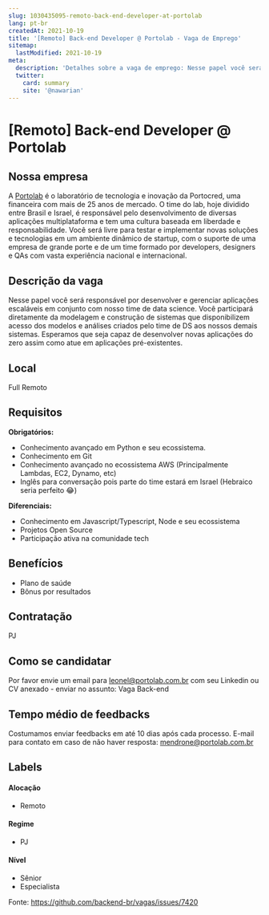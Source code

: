 ```yaml
---
slug: 1030435095-remoto-back-end-developer-at-portolab
lang: pt-br
createdAt: 2021-10-19
title: '[Remoto] Back-end Developer @ Portolab - Vaga de Emprego'
sitemap:
  lastModified: 2021-10-19
meta:
  description: 'Detalhes sobre a vaga de emprego: Nesse papel você será responsável por desenvolver e gerenciar aplicações escaláveis em conjunto com nosso time de data science. Você participará diretamente da modelagem e construção de sistemas que disponibilizem acesso dos modelos e análises criados pelo time de DS aos nossos demais sistemas. Esperamos que seja capaz de desenvolver novas aplicações do zero assim como atue em aplicações pré-existentes.'
  twitter:
    card: summary
    site: '@nawarian'
---
```


# [Remoto] Back-end Developer @ Portolab

## Nossa empresa

A [Portolab](https://portolab.com.br/) é o laboratório de tecnologia e inovação da Portocred, uma financeira com mais de 25 anos de mercado. O time do lab, hoje dividido entre Brasil e Israel, é responsável pelo desenvolvimento de diversas aplicações multiplataforma e tem uma cultura baseada em liberdade e responsabilidade. Você será livre para testar e implementar novas soluções e tecnologias em um ambiente dinâmico de startup, com o suporte de uma empresa de grande porte e de um time formado por developers, designers e QAs com vasta experiência nacional e internacional. 

## Descrição da vaga

Nesse papel você será responsável por desenvolver e gerenciar aplicações escaláveis em conjunto com nosso time de data science. Você participará diretamente da modelagem e construção de sistemas que disponibilizem acesso dos modelos e análises criados pelo time de DS aos nossos demais sistemas. Esperamos que seja capaz de desenvolver novas aplicações do zero assim como atue em aplicações pré-existentes.

## Local

Full Remoto

## Requisitos

**Obrigatórios:**
- Conhecimento avançado em Python e seu ecossistema. 
- Conhecimento em Git
- Conhecimento avançado no ecossistema AWS (Principalmente Lambdas, EC2, Dynamo, etc)
- Inglês para conversação pois parte do time estará em Israel (Hebraico seria perfeito 😂)

**Diferenciais:**
- Conhecimento em Javascript/Typescript, Node e seu ecossistema
- Projetos Open Source
- Participação ativa na comunidade tech

## Benefícios

- Plano de saúde
- Bônus por resultados

## Contratação

PJ

## Como se candidatar

Por favor envie um email para leonel@portolab.com.br com seu Linkedin ou CV anexado - enviar no assunto: Vaga Back-end

## Tempo médio de feedbacks

Costumamos enviar feedbacks em até 10 dias após cada processo.
E-mail para contato em caso de não haver resposta: mendrone@portolab.com.br

## Labels
<!-- retire os labels que não fazem sentido à vaga -->

#### Alocação
- Remoto

#### Regime
- PJ

#### Nível
- Sênior
- Especialista

Fonte: https://github.com/backend-br/vagas/issues/7420